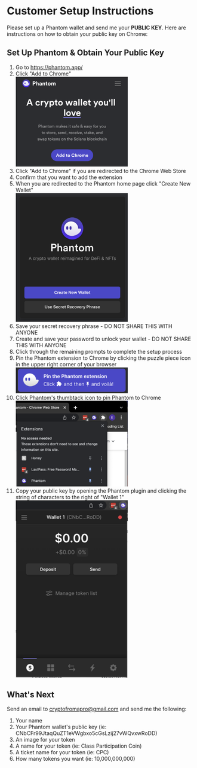 # Customer Setup Instructions
Please set up a Phantom wallet and send me your **PUBLIC KEY**. Here are instructions on how to obtain your public key on Chrome:

## Set Up Phantom & Obtain Your Public Key
1. Go to https://phantom.app/
1. Click "Add to Chrome" <br><img src="1.png" width=300/>
1. Click "Add to Chrome" if you are redirected to the Chrome Web Store
1. Confirm that you want to add the extension
1. When you are redirected to the Phantom home page click "Create New Wallet" <br><img src="2.png" width=300/>
1. Save your secret recovery phrase - DO NOT SHARE THIS WITH ANYONE
1. Create and save your password to unlock your wallet - DO NOT SHARE THIS WITH ANYONE
1. Click through the remaining prompts to complete the setup process
1. Pin the Phantom extension to Chrome by clicking the puzzle piece icon in the upper right corner of your browser <br><img src="3.png" width=300/>  
1. Click Phantom's thumbtack icon to pin Phantom to Chrome <br><img src="4.png" width=300/>
1. Copy your public key by opening the Phantom plugin and clicking the string of characters to the right of "Wallet 1" <br><img src="5.png" width=300/>

## What's Next
Send an email to cryptofromapro@gmail.com and send me the following:
1. Your name
1. Your Phantom wallet's public key (ie: CNbCFr99JtaqQuZT1eVWgbxo5cGsLzij27vWQvxwRoDD)
1. An image for your token 
1. A name for your token (ie: Class Participation Coin)
1. A ticket name for your token (ie: CPC)
1. How many tokens you want (ie: 10,000,000,000)
